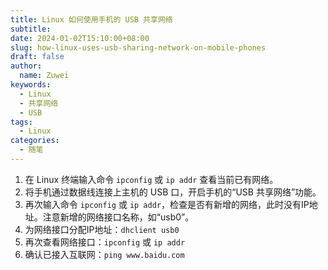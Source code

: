 ```yaml
---
title: Linux 如何使用手机的 USB 共享网络
subtitle:
date: 2024-01-02T15:10:00+08:00
slug: how-linux-uses-usb-sharing-network-on-mobile-phones
draft: false
author:
  name: Zuwei
keywords:
  - Linux
  - 共享网络
  - USB
tags:
  - Linux
categories:
  - 随笔
---
```


1. 在 Linux 终端输入命令 `ipconfig` 或 `ip addr` 查看当前已有网络。
2. 将手机通过数据线连接上主机的 USB 口，开启手机的“USB 共享网络”功能。
3. 再次输入命令 `ipconfig` 或 `ip addr`，检查是否有新增的网络，此时没有IP地址。注意新增的网络接口名称，如“usb0”。
4. 为网络接口分配IP地址：`dhclient usb0`
5. 再次查看网络接口：`ipconfig` 或 `ip addr`
6. 确认已接入互联网：`ping www.baidu.com`
